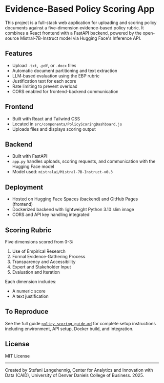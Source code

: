 # Evidence-Based Policy Scoring App

This project is a full-stack web application for uploading and scoring policy documents against a five-dimension evidence-based policy rubric. It combines a React frontend with a FastAPI backend, powered by the open-source Mistral-7B-Instruct model via Hugging Face's Inference API.

## Features

- Upload `.txt`, `.pdf`, or `.docx` files
- Automatic document partitioning and text extraction
- LLM-based evaluation using the EBP rubric
- Justification text for each score
- Rate limiting to prevent overload
- CORS enabled for frontend-backend communication

## Frontend

- Built with React and Tailwind CSS
- Located in `src/components/PolicyScoringDashboard.js`
- Uploads files and displays scoring output

## Backend

- Built with FastAPI
- `app.py` handles uploads, scoring requests, and communication with the Hugging Face model
- Model used: `mistralai/Mistral-7B-Instruct-v0.3`

## Deployment

- Hosted on Hugging Face Spaces (backend) and GitHub Pages (frontend)
- Dockerized backend with lightweight Python 3.10 slim image
- CORS and API key handling integrated

## Scoring Rubric

Five dimensions scored from 0-3:
1. Use of Empirical Research
2. Formal Evidence-Gathering Process
3. Transparency and Accessibility
4. Expert and Stakeholder Input
5. Evaluation and Iteration

Each dimension includes:
- A numeric score
- A text justification

## To Reproduce

See the full guide [`policy_scoring_guide.md`](./policy_scoring_guide.md) for complete setup instructions including environment, API setup, Docker build, and integration.

## License

MIT License

---
Created by Stefani Langehennig, Center for Analytics and Innovation with Data (CAID), University of Denver Daniels College of Business. 2025.
